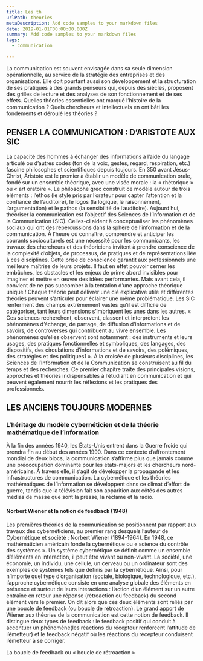 ```yaml
---
title: Les th
urlPath: theories
metaDescription: Add code samples to your markdown files
date: 2019-01-01T00:00:00.000Z
summary: Add code samples to your markdown files
tags:
  - communication

---
```

La communication est souvent envisagée dans sa seule dimension opérationnelle, au service de la stratégie des entreprises et des organisations. Elle doit pourtant aussi son développement et la structuration de ses pratiques à des grands penseurs qui, depuis des siècles, proposent des grilles de lecture et des analyses de son fonctionnement et de ses effets.
Quelles théories essentielles ont marqué l’histoire de la communication ? Quels chercheurs et intellectuels en ont bâti les fondements et déroulé les théories ?

## PENSER LA COMMUNICATION : D’ARISTOTE AUX SIC
La capacité des hommes à échanger des informations à l’aide du langage articulé ou d’autres codes (ton de la voix, gestes, regard, respiration, etc.) fascine philosophes et scientifiques depuis toujours. En 350 avant Jésus-Christ, Aristote est le premier à établir un modèle de communication orale, fondé sur un ensemble théorique, avec une visée morale : la « rhétorique » ou « art oratoire ». Le philosophe grec construit ce modèle autour de trois éléments : l’ethos (le style pris par l’orateur pour capter l’attention et la confiance de l’auditoire), le logos (la logique, le raisonnement, l’argumentation) et le pathos (la sensibilité de l’auditoire).
Aujourd’hui, théoriser la communication est l’objectif des Sciences de l’Information et de la Communication (SIC). Celles-ci aident à conceptualiser les phénomènes sociaux qui ont des répercussions dans la sphère de l’information et de la communication. À l’heure où connaître, comprendre et anticiper les courants socioculturels est une nécessité pour les communicants, les travaux des chercheurs et des théoriciens invitent à prendre conscience de la complexité d’objets, de processus, de pratiques et de représentations liée à ces disciplines. Cette prise de conscience garantit aux professionnels une meilleure maîtrise de leurs projets. Il faut en effet pouvoir cerner les embûches, les obstacles et les enjeux de prime abord invisibles pour imaginer et mettre en œuvre des idées performantes.
Mais avant cela, il convient de ne pas succomber à la tentation d’une approche théorique unique ! Chaque théorie peut délivrer une clé explicative utile et différentes théories peuvent s’articuler pour éclairer une même problématique.
Les SIC renferment des champs extrêmement vastes qu’il est difficile de catégoriser, tant leurs dimensions s’imbriquent les unes dans les autres. « Ces sciences recherchent, observent, classent et interprètent les phénomènes d’échange, de partage, de diffusion d’informations et de savoirs, de controverses qui contribuent au vivre ensemble. Les phénomènes qu’elles observent sont notamment : des instruments et leurs usages, des pratiques fonctionnelles et symboliques, des langages, des dispositifs, des circulations d’informations et de savoirs, des polémiques, des stratégies et des politiques1 ». À la croisée de plusieurs disciplines, les Sciences de l’Information et de la Communication se construisent au fil du temps et des recherches. Ce premier chapitre traite des principales visions, approches et théories indispensables à l’étudiant en communication et qui peuvent également nourrir les réflexions et les pratiques des professionnels.
## LES ANCIENS TOUJOURS MODERNES
### L’héritage du modèle cybernéticien et de la théorie mathématique de l’information
À la fin des années 1940, les États-Unis entrent dans la Guerre froide qui prendra fin au début des années 1990. Dans ce contexte d’affrontement mondial de deux blocs, la communication s’affirme plus que jamais comme une préoccupation dominante pour les états-majors et les chercheurs nord-américains. À travers elle, il s’agit de développer la propagande et les infrastructures de communication. La cybernétique et les théories mathématiques de l’information se développent dans ce climat d’effort de guerre, tandis que la télévision fait son apparition aux côtés des autres médias de masse que sont la presse, la réclame et la radio.
#### Norbert Wiener et la notion de feedback (1948)
Les premières théories de la communication se positionnent par rapport aux travaux des cybernéticiens, au premier rang desquels l’auteur de Cybernétique et société : Norbert Wiener (1894-1964). En 1948, ce mathématicien américain fonde la cybernétique ou « science du contrôle des systèmes ». Un système cybernétique se définit comme un ensemble d’éléments en interaction, il peut être vivant ou non-vivant. La société, une économie, un individu, une cellule, un cerveau ou un ordinateur sont des exemples de systèmes tels que définis par la cybernétique.
Ainsi, pour n’importe quel type d’organisation (sociale, biologique, technologique, etc.), l’approche cybernétique consiste en une analyse globale des éléments en présence et surtout de leurs interactions : l’action d’un élément sur un autre entraîne en retour une réponse (rétroaction ou feedback) du second élément vers le premier. On dit alors que ces deux éléments sont reliés par une boucle de feedback (ou boucle de rétroaction). Le grand apport de Wiener aux théories de la communication est cette notion de feedback. Il distingue deux types de feedback : le feedback positif qui conduit à accentuer un phénomène(les réactions du récepteur renforcent l’attitude de l’émetteur) et le feedback négatif où les réactions du récepteur conduisent l’émetteur à se corriger.

La boucle de feedback ou « boucle de rétroaction »

